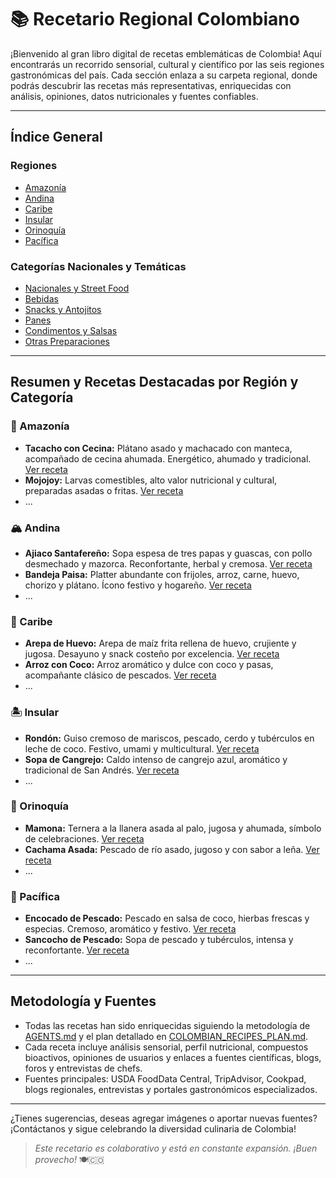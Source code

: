 # 📚 Recetario Regional Colombiano

¡Bienvenido al gran libro digital de recetas emblemáticas de Colombia! Aquí encontrarás un recorrido sensorial, cultural y científico por las seis regiones gastronómicas del país. Cada sección enlaza a su carpeta regional, donde podrás descubrir las recetas más representativas, enriquecidas con análisis, opiniones, datos nutricionales y fuentes confiables.

---

## Índice General

### Regiones
- [Amazonía](./amazonia/README.md)
- [Andina](./andina/README.md)
- [Caribe](./caribe/README.md)
- [Insular](./insular/README.md)
- [Orinoquía](./orinoquia/README.md)
- [Pacífica](./pacifica/README.md)

### Categorías Nacionales y Temáticas
- [Nacionales y Street Food](./nacionales/README.md)
- [Bebidas](./bebidas/README.md)
- [Snacks y Antojitos](./snacks/README.md)
- [Panes](./panes/README.md)
- [Condimentos y Salsas](./condimentos/README.md)
- [Otras Preparaciones](./otras_preparaciones/README.md)

---

## Resumen y Recetas Destacadas por Región y Categoría

### 🌳 Amazonía

- **Tacacho con Cecina:** Plátano asado y machacado con manteca, acompañado de cecina ahumada. Energético, ahumado y tradicional. [Ver receta](./amazonia/tacacho_con_cecina/tacacho_con_cecina.md)
- **Mojojoy:** Larvas comestibles, alto valor nutricional y cultural, preparadas asadas o fritas. [Ver receta](./amazonia/mojojoy/mojojoy.md)
- ...

### 🏔️ Andina

- **Ajiaco Santafereño:** Sopa espesa de tres papas y guascas, con pollo desmechado y mazorca. Reconfortante, herbal y cremosa. [Ver receta](./andina/ajiaco_santafereño/ajiaco_santafereño.md)
- **Bandeja Paisa:** Platter abundante con frijoles, arroz, carne, huevo, chorizo y plátano. Ícono festivo y hogareño. [Ver receta](./andina/bandeja_paisa/bandeja_paisa.md)
- ...

### 🌴 Caribe

- **Arepa de Huevo:** Arepa de maíz frita rellena de huevo, crujiente y jugosa. Desayuno y snack costeño por excelencia. [Ver receta](./caribe/arepa_de_huevo/arepa_de_huevo.md)
- **Arroz con Coco:** Arroz aromático y dulce con coco y pasas, acompañante clásico de pescados. [Ver receta](./caribe/arroz_con_coco/arroz_con_coco.md)
- ...

### 🏝️ Insular

- **Rondón:** Guiso cremoso de mariscos, pescado, cerdo y tubérculos en leche de coco. Festivo, umami y multicultural. [Ver receta](./insular/rondon/rondon.md)
- **Sopa de Cangrejo:** Caldo intenso de cangrejo azul, aromático y tradicional de San Andrés. [Ver receta](./insular/sopa_de_cangrejo/sopa_de_cangrejo.md)
- ...

### 🐄 Orinoquía

- **Mamona:** Ternera a la llanera asada al palo, jugosa y ahumada, símbolo de celebraciones. [Ver receta](./orinoquia/mamona/mamona.md)
- **Cachama Asada:** Pescado de río asado, jugoso y con sabor a leña. [Ver receta](./orinoquia/cachama_asada/cachama_asada.md)
- ...

### 🌊 Pacífica

- **Encocado de Pescado:** Pescado en salsa de coco, hierbas frescas y especias. Cremoso, aromático y festivo. [Ver receta](./pacifica/encocado_de_pescado/encocado_de_pescado.md)
- **Sancocho de Pescado:** Sopa de pescado y tubérculos, intensa y reconfortante. [Ver receta](./pacifica/sancocho_de_pescado/sancocho_de_pescado.md)
- ...

---

## Metodología y Fuentes

- Todas las recetas han sido enriquecidas siguiendo la metodología de [AGENTS.md](../../AGENTS.md) y el plan detallado en [COLOMBIAN_RECIPES_PLAN.md](./COLOMBIAN_RECIPES_PLAN.md).
- Cada receta incluye análisis sensorial, perfil nutricional, compuestos bioactivos, opiniones de usuarios y enlaces a fuentes científicas, blogs, foros y entrevistas de chefs.
- Fuentes principales: USDA FoodData Central, TripAdvisor, Cookpad, blogs regionales, entrevistas y portales gastronómicos especializados.

---

¿Tienes sugerencias, deseas agregar imágenes o aportar nuevas fuentes? ¡Contáctanos y sigue celebrando la diversidad culinaria de Colombia!

> *Este recetario es colaborativo y está en constante expansión. ¡Buen provecho!* 🍽️🇨🇴
